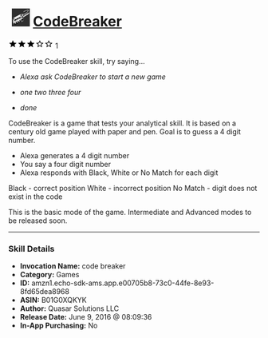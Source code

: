 # &nbsp;<img src="skill_icon" alt="CodeBreaker icon" width="36"> [CodeBreaker](http://alexa.amazon.com/#skills/amzn1.echo-sdk-ams.app.e00705b8-73c0-44fe-8e93-8fd65dea8968)
![3 stars](../../images/ic_star_black_18dp_1x.png)![3 stars](../../images/ic_star_black_18dp_1x.png)![3 stars](../../images/ic_star_black_18dp_1x.png)![3 stars](../../images/ic_star_border_black_18dp_1x.png)![3 stars](../../images/ic_star_border_black_18dp_1x.png) 1

To use the CodeBreaker skill, try saying...

* *Alexa ask CodeBreaker to start a new game*

* *one two three four*

* *done*

CodeBreaker is a game that tests your analytical skill. It is based on a century old game played with paper and pen. Goal is to guess a 4 digit number.

- Alexa generates a 4 digit number
- You say a four digit number
- Alexa responds with Black, White or No Match for each digit

Black - correct position
White - incorrect position
No Match - digit does not exist in the code

This is the basic mode of the game. Intermediate and Advanced modes to be released soon.

***

### Skill Details

* **Invocation Name:** code breaker
* **Category:** Games
* **ID:** amzn1.echo-sdk-ams.app.e00705b8-73c0-44fe-8e93-8fd65dea8968
* **ASIN:** B01G0XQKYK
* **Author:** Quasar Solutions LLC
* **Release Date:** June 9, 2016 @ 08:09:36
* **In-App Purchasing:** No
